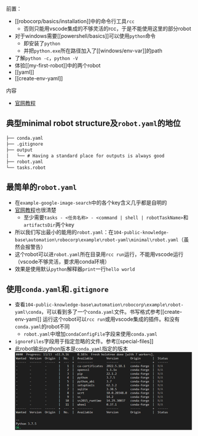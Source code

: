 前置：
- [[robocorp/basics/installation]]中的命令行工具`rcc`
  - 否则只能用vscode集成的不够灵活的rcc，于是不能使用这里的部分robot
- 对于windows需要[[powershell/basics]]可以使用`python`命令
  - 即安装了`python`
  - 并把`python.exe`所在路径加入了[[windows/env-var]]的path
- 了解`python -c`，`python -V`
- 体验[[my-first-robot]]中的两个robot
- [[yaml]]
- [[create-env-yaml]]

内容
- [官网教程](https://robocorp.com/docs/setup/robot-structure)
## 典型minimal robot structure及`robot.yaml`的地位
```text
├── conda.yaml
├── .gitignore
├── output
│   └── # Having a standard place for outputs is always good
├── robot.yaml
└── tasks.robot
```
## 最简单的`robot.yaml`
- 在`example-google-image-search`中的各个key含义几乎都是自明的
- [官网教程](https://robocorp.com/docs/setup/robot-yaml-format)也很清楚
  - 至少需要`tasks - <任务名称> - <command | shell | robotTaskName>`和`artifactsDir`两个key
- 所以我们写出最小的能用的`robot.yaml`：在`104-public-knowledge-base\automation\robocorp\example\robot-yaml\minimal\robot.yaml`（虽然会报警告）
- 这个robot可以进`robot.yaml`所在目录用`rcc run`运行，不能用vscode运行（vscode不够灵活，要求用conda环境）
- 效果是使用默认`python`解释器`print`一行`hello world`
## 使用`conda.yaml`和`.gitignore`
- 查看`104-public-knowledge-base\automation\robocorp\example\robot-yaml\conda`，可以看到多了一个`conda.yaml`文件。书写格式参考[[create-env-yaml]]
运行这个robot可以`rcc run`或用vscode集成的插件。和没有`conda.yaml`的robot不同
  - `robot.yaml`中增加`condaConfigFile`字段来使用`conda.yaml`
- `ignoreFiles`字段用于指定忽略的文件。参考[[special-files]]
- 此robot输出python版本是`conda.yaml`指定的版本
![](conda-yaml-example.png)